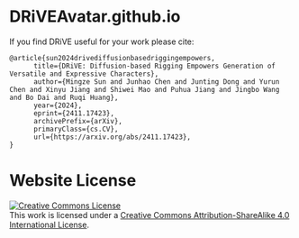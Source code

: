 # DRiVEAvatar.github.io

If you find DRiVE useful for your work please cite:
```
@article{sun2024drivediffusionbasedriggingempowers,
      title={DRiVE: Diffusion-based Rigging Empowers Generation of Versatile and Expressive Characters}, 
      author={Mingze Sun and Junhao Chen and Junting Dong and Yurun Chen and Xinyu Jiang and Shiwei Mao and Puhua Jiang and Jingbo Wang and Bo Dai and Ruqi Huang},
      year={2024},
      eprint={2411.17423},
      archivePrefix={arXiv},
      primaryClass={cs.CV},
      url={https://arxiv.org/abs/2411.17423}, 
}
```

# Website License
<a rel="license" href="http://creativecommons.org/licenses/by-sa/4.0/"><img alt="Creative Commons License" style="border-width:0" src="https://i.creativecommons.org/l/by-sa/4.0/88x31.png" /></a><br />This work is licensed under a <a rel="license" href="http://creativecommons.org/licenses/by-sa/4.0/">Creative Commons Attribution-ShareAlike 4.0 International License</a>.
